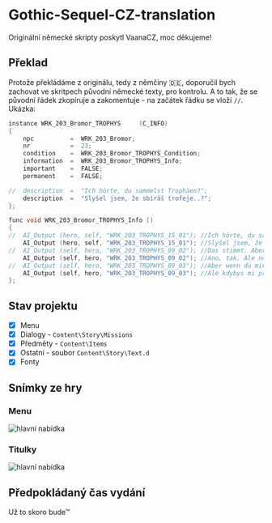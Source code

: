 # Gothic-Sequel-CZ-translation
Originální německé skripty poskytl VaanaCZ, moc děkujeme!

## Překlad 
Protože překládáme z originálu, tedy z němčiny :de:, doporučil bych zachovat ve skritpech původní německé texty, pro kontrolu. A to tak, že se původní řádek zkopíruje a zakomentuje - na začátek řádku se vloží `//`. Ukázka:
```c++
instance WRK_203_Bromor_TROPHYS		(C_INFO)
{
	npc		 	 = 	WRK_203_Bromor;
	nr		 	 = 	23;
	condition	 = 	WRK_203_Bromor_TROPHYS_Condition;
	information	 = 	WRK_203_Bromor_TROPHYS_Info;
	important	 = 	FALSE;
	permanent	 = 	FALSE;

//	description	 = 	"Ich hörte, du sammelst Trophäen?";
	description	 = 	"Slyšel jsem, že sbíráš trofeje..?";
};

func void WRK_203_Bromor_TROPHYS_Info ()
{
//	AI_Output (hero, self, "WRK_203_TROPHYS_15_01"); //Ich hörte, du sammelst Trophäen?
	AI_Output (hero, self, "WRK_203_TROPHYS_15_01"); //Slyšel jsem, že sbíráš trofeje..?
//	AI_Output (self, hero, "WRK_203_TROPHYS_09_02"); //Das stimmt. Aber nicht dieses Wolfs- und Scavenger Zeug. Davon habe ich schon genug.
	AI_Output (self, hero, "WRK_203_TROPHYS_09_02"); //Ano, tak. Ale ne tyhle cetky z vlků nebo mrchožroutů. Těch už mám až dost.
//	AI_Output (self, hero, "WRK_203_TROPHYS_09_03"); //Aber wenn du mir ein SchattenläuferHorn oder -Fell bringst, dafür zahle ich hundert Silberstücke!
	AI_Output (self, hero, "WRK_203_TROPHYS_09_03"); //Ale kdybys mi přinesl roh nebo kůži stínové šelmy, dal bych ti za ně sto stříbrných!
};
```

## Stav projektu
- [x] Menu
- [x] Dialogy - `Content\Story\Missions`
- [x] Předměty - `Content\Items`
- [x] Ostatní - soubor `Content\Story\Text.d`
- [x] Fonty

## Snímky ze hry
### Menu
![hlavní nabídka](https://github.com/auronen/Gothic-Sequel-CZ-translation/blob/main/screenshots/Sequel_menu_cz.png?raw=true)

### Titulky
![hlavní nabídka](https://github.com/auronen/Gothic-Sequel-CZ-translation/blob/main/screenshots/Sequel_titulek.png?raw=true)

## Předpokládaný čas vydání
Už to skoro bude™
